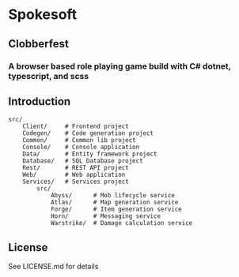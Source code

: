# Spokesoft
## Clobberfest
### A browser based role playing game build with C# dotnet, typescript, and scss

## Introduction

```
src/
    Client/     # Frontend project
    Codegen/    # Code generation project
    Common/     # Common lib project
    Console/    # Console application
    Data/       # Entity framework project
    Database/   # SQL Database project
    Rest/       # REST API project
    Web/        # Web application
    Services/   # Services project
        src/
            Abyss/      # Mob lifecycle service
            Atlas/      # Map generation service
            Forge/      # Item generation service
            Horn/       # Messaging service
            Warstrike/  # Damage calculation service
```

## License

See LICENSE.md for details